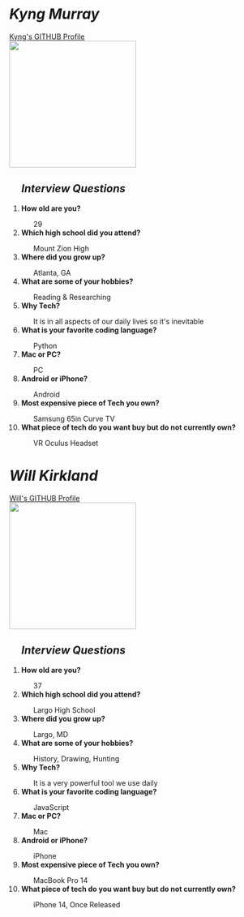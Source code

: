 <!DOCTYPE html>
<html>
 <head>
  <link rel="stylesheet" href"styles.css">
 </head>
 <body>
  <div>
   <h1><i> Kyng Murray </i></h1>
  </div>
  
  <div>
   <a href="https://github.com/KyngMurray">Kyng's GITHUB Profile</a>
  </div>
  
  <div>
   <img src="https://avatars.githubusercontent.com/u/98422952?v=4" height="250px">
   <ol><h2><b><i>Interview Questions</i></b></h2>
    <li><b> How old are you? </b></li>
    <ul> 29 </ul>
    <li><b> Which high school did you attend? </b></li>
    <ul> Mount Zion High </ul>
    <li><b> Where did you grow up? </b></li>
    <ul> Atlanta, GA </ul>
    <li><b> What are some of your hobbies? </b></li>
    <ul> Reading & Researching </ul>
    <li><b> Why Tech? </b></li>
    <ul> It is in all aspects of our daily lives so it's inevitable </ul>
    <li><b> What is your favorite coding language? </b></li>
    <ul> Python </ul>
    <li><b> Mac or PC? </b></li>
    <ul> PC </ul>
    <li><b> Android or iPhone? </b></li>
    <ul> Android </ul>
    <li><b> Most expensive piece of Tech you own? </b></li>
    <ul> Samsung 65in Curve TV </ul>
    <li><b> What piece of tech do you want buy but do not currently own? </b></li>
    <ul> VR Oculus Headset </ul>
   </ol>
  </div>
  
  <div>
   <h1><i> Will Kirkland </i></h1>
  </div>
  
  <div>
   <a href="https://github.com/wkirklan">Will's GITHUB Profile</a>
  </div>
  
  <div>
   <img src="https://ca.slack-edge.com/T02UX8SNR39-U030NM879CY-13429bad898e-512" height="250px">
   <ol><h2><b><i>Interview Questions</i></b></h2>
    <li><b> How old are you? </b></li>
    <ul> 37 </ul>
    <li><b> Which high school did you attend? </b></li>
    <ul> Largo High School </ul>
    <li><b> Where did you grow up? </b></li>
    <ul> Largo, MD </ul>
    <li><b> What are some of your hobbies? </b></li>
    <ul> History, Drawing, Hunting </ul>
    <li><b> Why Tech? </b></li>
    <ul> It is a very powerful tool we use daily </ul>
    <li><b> What is your favorite coding language? </b></li>
    <ul> JavaScript </ul>
    <li><b> Mac or PC? </b></li>
    <ul> Mac </ul>
    <li><b> Android or iPhone? </b></li>
    <ul> iPhone </ul>
    <li><b> Most expensive piece of Tech you own? </b></li>
    <ul> MacBook Pro 14 </ul>
    <li><b> What piece of tech do you want buy but do not currently own? </b></li>
    <ul> iPhone 14, Once Released </ul>
   </ol>
  </div>
 </body>
</html>
 
 
    
    
 
